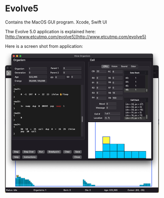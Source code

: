 # Evolve5
Contains the MacOS GUI program. Xcode, Swift UI

Thw Evolve 5.0 application is explained here:
[http://www.etcutmp.com/evolve5](http://www.etcutmp.com/evolve5)

Here is a screen shot from application:

![alt text](https://github.com/kjs452/Evolve5/blob/main/help/hanoi3.jpg "screen shot")


